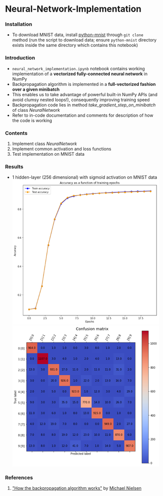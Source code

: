 # Neural-Network-Implementation

### Installation
- To download MNIST data, install [python-mnist](https://pypi.org/project/python-mnist/) through `git clone` method (run the script to download data; ensure `python-mnist` directory exists inside the same directory which contains this notebook)

### Introduction
- `neural_network_implementation.ipynb` notebook contains working implementation of a **vectorized fully-connected neural network** in NumPy
- Backpropagation algorithm is implemented in a **full-vectorized fashion over a given minibatch**
- This enables us to take advantage of powerful built-in NumPy APIs (and avoid clumsy nested loops!), consequently improving training speed
- Backpropagation code lies in method *take_gradient_step_on_minibatch* of class _NeuralNetwork_
- Refer to in-code documentation and comments for description of how the code is working

### Contents
1. Implement class _NeuralNetwork_
2. Implement common activation and loss functions
3. Test implementation on MNIST data

### Results
- 1 hidden-layer (256 dimensional) with sigmoid activation on MNIST data
![Accuracy Plot](results/accuracy_plot.png)
![Confusion Matrix](results/confusion_matrix.png)

### References
1. ["How the backpropagation algorithm works"](http://neuralnetworksanddeeplearning.com/chap2.html) by [Michael Nielsen](http://michaelnielsen.org/)
